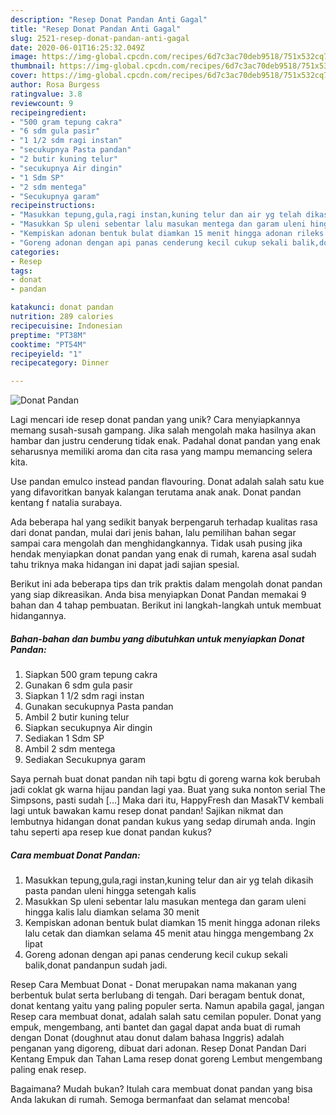 ```yaml
---
description: "Resep Donat Pandan Anti Gagal"
title: "Resep Donat Pandan Anti Gagal"
slug: 2521-resep-donat-pandan-anti-gagal
date: 2020-06-01T16:25:32.049Z
image: https://img-global.cpcdn.com/recipes/6d7c3ac70deb9518/751x532cq70/donat-pandan-foto-resep-utama.jpg
thumbnail: https://img-global.cpcdn.com/recipes/6d7c3ac70deb9518/751x532cq70/donat-pandan-foto-resep-utama.jpg
cover: https://img-global.cpcdn.com/recipes/6d7c3ac70deb9518/751x532cq70/donat-pandan-foto-resep-utama.jpg
author: Rosa Burgess
ratingvalue: 3.8
reviewcount: 9
recipeingredient:
- "500 gram tepung cakra"
- "6 sdm gula pasir"
- "1 1/2 sdm ragi instan"
- "secukupnya Pasta pandan"
- "2 butir kuning telur"
- "secukupnya Air dingin"
- "1 Sdm SP"
- "2 sdm mentega"
- "Secukupnya garam"
recipeinstructions:
- "Masukkan tepung,gula,ragi instan,kuning telur dan air yg telah dikasih pasta pandan uleni hingga setengah kalis"
- "Masukkan Sp uleni sebentar lalu masukan mentega dan garam uleni hingga kalis lalu diamkan selama 30 menit"
- "Kempiskan adonan bentuk bulat diamkan 15 menit hingga adonan rileks lalu cetak dan diamkan selama 45 menit atau hingga mengembang 2x lipat"
- "Goreng adonan dengan api panas cenderung kecil cukup sekali balik,donat pandanpun sudah jadi."
categories:
- Resep
tags:
- donat
- pandan

katakunci: donat pandan 
nutrition: 289 calories
recipecuisine: Indonesian
preptime: "PT38M"
cooktime: "PT54M"
recipeyield: "1"
recipecategory: Dinner

---
```



![Donat Pandan](https://img-global.cpcdn.com/recipes/6d7c3ac70deb9518/751x532cq70/donat-pandan-foto-resep-utama.jpg)

Lagi mencari ide resep donat pandan yang unik? Cara menyiapkannya memang susah-susah gampang. Jika salah mengolah maka hasilnya akan hambar dan justru cenderung tidak enak. Padahal donat pandan yang enak seharusnya memiliki aroma dan cita rasa yang mampu memancing selera kita.

Use pandan emulco instead pandan flavouring. Donat adalah salah satu kue yang difavoritkan banyak kalangan terutama anak anak. Donat pandan kentang f natalia surabaya.

Ada beberapa hal yang sedikit banyak berpengaruh terhadap kualitas rasa dari donat pandan, mulai dari jenis bahan, lalu pemilihan bahan segar sampai cara mengolah dan menghidangkannya. Tidak usah pusing jika hendak menyiapkan donat pandan yang enak di rumah, karena asal sudah tahu triknya maka hidangan ini dapat jadi sajian spesial.


Berikut ini ada beberapa tips dan trik praktis dalam mengolah donat pandan yang siap dikreasikan. Anda bisa menyiapkan Donat Pandan memakai 9 bahan dan 4 tahap pembuatan. Berikut ini langkah-langkah untuk membuat hidangannya.

<!--inarticleads1-->

##### Bahan-bahan dan bumbu yang dibutuhkan untuk menyiapkan Donat Pandan:

1. Siapkan 500 gram tepung cakra
1. Gunakan 6 sdm gula pasir
1. Siapkan 1 1/2 sdm ragi instan
1. Gunakan secukupnya Pasta pandan
1. Ambil 2 butir kuning telur
1. Siapkan secukupnya Air dingin
1. Sediakan 1 Sdm SP
1. Ambil 2 sdm mentega
1. Sediakan Secukupnya garam


Saya pernah buat donat pandan nih tapi bgtu di goreng warna kok berubah jadi coklat gk warna hijau pandan lagi yaa. Buat yang suka nonton serial The Simpsons, pasti sudah […] Maka dari itu, HappyFresh dan MasakTV kembali lagi untuk bawakan kamu resep donat pandan! Sajikan nikmat dan lembutnya hidangan donat pandan kukus yang sedap dirumah anda. Ingin tahu seperti apa resep kue donat pandan kukus? 

<!--inarticleads2-->

##### Cara membuat Donat Pandan:

1. Masukkan tepung,gula,ragi instan,kuning telur dan air yg telah dikasih pasta pandan uleni hingga setengah kalis
1. Masukkan Sp uleni sebentar lalu masukan mentega dan garam uleni hingga kalis lalu diamkan selama 30 menit
1. Kempiskan adonan bentuk bulat diamkan 15 menit hingga adonan rileks lalu cetak dan diamkan selama 45 menit atau hingga mengembang 2x lipat
1. Goreng adonan dengan api panas cenderung kecil cukup sekali balik,donat pandanpun sudah jadi.


Resep Cara Membuat Donat - Donat merupakan nama makanan yang berbentuk bulat serta berlubang di tengah. Dari beragam bentuk donat, donat kentang yaitu yang paling populer serta. Namun apabila gagal, jangan Resep cara membuat donat, adalah salah satu cemilan populer. Donat yang empuk, mengembang, anti bantet dan gagal dapat anda buat di rumah dengan Donat (doughnut atau donut dalam bahasa Inggris) adalah penganan yang digoreng, dibuat dari adonan. Resep Donat Pandan Dari Kentang Empuk dan Tahan Lama resep donat goreng Lembut mengembang paling enak resep. 

Bagaimana? Mudah bukan? Itulah cara membuat donat pandan yang bisa Anda lakukan di rumah. Semoga bermanfaat dan selamat mencoba!
